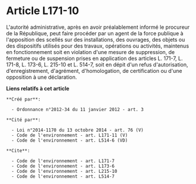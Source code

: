 # Article L171-10

L'autorité administrative, après en avoir préalablement informé le procureur de la République, peut faire procéder par un
agent de la force publique à l'apposition des scellés sur des installations, des ouvrages, des objets ou des dispositifs
utilisés pour des travaux, opérations ou activités, maintenus en fonctionnement soit en violation d'une mesure de
suppression, de fermeture ou de suspension prises en application des articles L. 171-7, L. 171-8, 
L. 173-6, L. 215-10 et L. 514-7, soit en dépit d'un refus d'autorisation, d'enregistrement, d'agrément, d'homologation, de
certification ou d'une opposition à une déclaration.

**Liens relatifs à cet article**

	**Créé par**:

	  - Ordonnance n°2012-34 du 11 janvier 2012 - art. 3

	**Cité par**:

	  - Loi n°2014-1170 du 13 octobre 2014 - art. 76 (V)
	  - Code de l'environnement - art. L171-11 (V)
	  - Code de l'environnement - art. L514-6 (VD)

	**Cite**:

	  - Code de l'environnement - art. L171-7
	  - Code de l'environnement - art. L173-6
	  - Code de l'environnement - art. L215-10
	  - Code de l'environnement - art. L514-7
